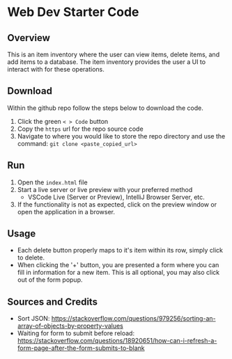 # Web Dev Starter Code

## Overview

This is an item inventory where the user can view items, delete items, and add items to a database. The item inventory provides the user a UI to interact with for these operations.

## Download

Within the github repo follow the steps below to download the code.

1. Click the green `< > Code` button
2. Copy the `https` url for the repo source code
3. Navigate to where you would like to store the repo directory and use the command: `git clone <paste_copied_url>`

## Run

1. Open the `index.html` file
2. Start a live server or live preview with your preferred method
   - VSCode Live (Server or Preview), IntelliJ Browser Server, etc.
3. If the functionality is not as expected, click on the preview window or open the application in a browser.

## Usage

- Each delete button properly maps to it's item within its row, simply click to delete.
- When clicking the '+' button, you are presented a form where you can fill in information for a new item. This is all optional, you may also click out of the form popup.

## Sources and Credits

- Sort JSON: <https://stackoverflow.com/questions/979256/sorting-an-array-of-objects-by-property-values>
- Waiting for form to submit before reload: <https://stackoverflow.com/questions/18920651/how-can-i-refresh-a-form-page-after-the-form-submits-to-blank>
